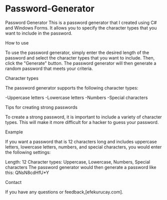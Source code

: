 # Password-Generator
Password Generator
This is a password generator that I created using C# and Windows Forms. It allows you to specify the character types that you want to include in the password.

How to use

To use the password generator, simply enter the desired length of the password and select the character types that you want to include. Then, click the "Generate" button. The password generator will then generate a random password that meets your criteria.

Character types

The password generator supports the following character types:

-Uppercase letters
-Lowercase letters
-Numbers
-Special characters

Tips for creating strong passwords

To create a strong password, it is important to include a variety of character types. This will make it more difficult for a hacker to guess your password.

Example

If you want a password that is 12 characters long and includes uppercase letters, lowercase letters, numbers, and special characters, you would enter the following settings:

Length: 12
Character types: Uppercase, Lowercase, Numbers, Special characters
The password generator would then generate a password like this:
QNsN8cdHfU*Y

Contact

If you have any questions or feedback,[efekurucay.com].
